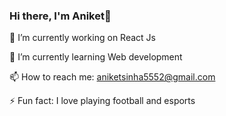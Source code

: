 ### Hi there, I'm Aniket👋
🔭 I’m currently working on React Js

🌱 I’m currently learning Web development

📫 How to reach me: aniketsinha5552@gmail.com

⚡ Fun fact: I love playing football and esports

<!--
**aniketsinha5552/aniketsinha5552** is a ✨ _special_ ✨ repository because its `README.md` (this file) appears on your GitHub profile.

Here are some ideas to get you started:

- 🔭 I’m currently working on ...
- 🌱 I’m currently learning ...
- 👯 I’m looking to collaborate on ...
- 🤔 I’m looking for help with ...
- 💬 Ask me about ...
- 📫 How to reach me: ...
- 😄 Pronouns: ...
- ⚡ Fun fact: ...
-->
